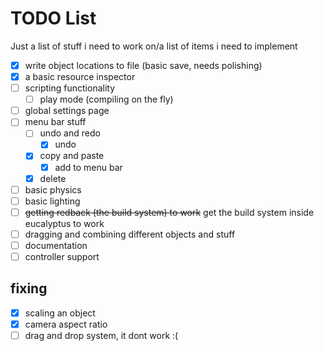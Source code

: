 # TODO List

Just a list of stuff i need to work on/a list of items i need to implement

- [x] write object locations to file (basic save, needs polishing)
- [x] a basic resource inspector
- [ ] scripting functionality
  - [ ] play mode (compiling on the fly)
- [ ] global settings page
- [ ] menu bar stuff
  - [ ] undo and redo
    - [x] undo
  - [x] copy and paste
    - [x] add to menu bar
  - [x] delete
- [ ] basic physics
- [ ] basic lighting
- [ ] ~~getting redback (the build system) to work~~ get the build system inside eucalyptus to work
- [ ] dragging and combining different objects and stuff
- [ ] documentation
- [ ] controller support

## fixing

- [x] scaling an object
- [x] camera aspect ratio
- [ ] drag and drop system, it dont work :(

